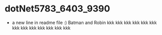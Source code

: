# dotNet5783_6403_9390
  * a new line in readme file :)
  Batman and Robin
kkk
kkk
kkk
kkk
kkk
kkk
kkk
kkk
kkk
kkk
kkk
kkk
kkk